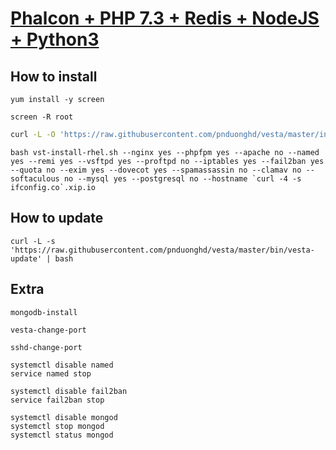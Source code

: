 [Phalcon + PHP 7.3 + Redis + NodeJS + Python3](https://github.com/pnduonghd/vesta)
==================================================

How to install
----------------------------

```
yum install -y screen
```

```
screen -R root
```

```bash
curl -L -O 'https://raw.githubusercontent.com/pnduonghd/vesta/master/install/vst-install-rhel.sh'
```

```
bash vst-install-rhel.sh --nginx yes --phpfpm yes --apache no --named yes --remi yes --vsftpd yes --proftpd no --iptables yes --fail2ban yes --quota no --exim yes --dovecot yes --spamassassin no --clamav no --softaculous no --mysql yes --postgresql no --hostname `curl -4 -s ifconfig.co`.xip.io
```

How to update
----------------------------

```
curl -L -s 'https://raw.githubusercontent.com/pnduonghd/vesta/master/bin/vesta-update' | bash
```

Extra
----------------------------

```
mongodb-install
```

```
vesta-change-port
```

```
sshd-change-port
```

```
systemctl disable named
service named stop
```

```
systemctl disable fail2ban
service fail2ban stop
```

```
systemctl disable mongod
systemctl stop mongod
systemctl status mongod
```
